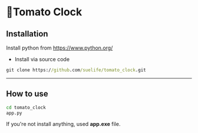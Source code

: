 # 🍅Tomato Clock

## Installation

Install python from https://www.python.org/

- Install  via source code

```cmd
git clone https://github.com/suelife/tomato_clock.git
```

---

## How to use

```cmd
cd tomato_clock
app.py
```

If you're not install anything, used **app.exe** file.
